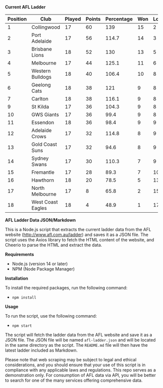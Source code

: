 **Current AFL Ladder**

| Position | Club | Played | Points | Percentage | Won | Lost | Drawn | PF | PA |
| -------- | ---- | ------ | ------ | ---------- | --- | ---- | ----- | -- | -- |
| 1 | Collingwood | 17 | 60 | 139 | 15 | 2 | 0 | 1598 | 1150 |
| 2 | Port Adelaide | 17 | 56 | 114.7 | 14 | 3 | 0 | 1612 | 1406 |
| 3 | Brisbane Lions | 18 | 52 | 130 | 13 | 5 | 0 | 1753 | 1348 |
| 4 | Melbourne | 17 | 44 | 125.1 | 11 | 6 | 0 | 1529 | 1222 |
| 5 | Western Bulldogs | 18 | 40 | 106.4 | 10 | 8 | 0 | 1467 | 1379 |
| 6 | Geelong Cats | 18 | 38 | 121 | 9 | 8 | 1 | 1692 | 1398 |
| 7 | Carlton | 18 | 38 | 116.1 | 9 | 8 | 1 | 1532 | 1319 |
| 9 | St Kilda | 17 | 36 | 104.3 | 9 | 8 | 0 | 1289 | 1236 |
| 10 | GWS Giants | 17 | 36 | 99.4 | 9 | 8 | 0 | 1400 | 1408 |
| 11 | Essendon | 18 | 36 | 98.4 | 9 | 9 | 0 | 1513 | 1537 |
| 12 | Adelaide Crows | 17 | 32 | 114.8 | 8 | 9 | 0 | 1610 | 1403 |
| 13 | Gold Coast Suns | 17 | 32 | 94.6 | 8 | 9 | 0 | 1345 | 1422 |
| 14 | Sydney Swans | 17 | 30 | 110.3 | 7 | 9 | 1 | 1504 | 1363 |
| 15 | Fremantle | 17 | 28 | 89.3 | 7 | 10 | 0 | 1329 | 1489 |
| 16 | Hawthorn | 18 | 20 | 78.5 | 5 | 13 | 0 | 1305 | 1662 |
| 17 | North Melbourne | 17 | 8 | 65.8 | 2 | 15 | 0 | 1177 | 1790 |
| 18 | West Coast Eagles | 18 | 4 | 48.9 | 1 | 17 | 0 | 1071 | 2192 |

**AFL Ladder Data JSON/Markdown**

This is a Node.js script that extracts the current ladder data from the AFL website (http://www.afl.com.au/ladder) and saves it as a JSON file. The script uses the Axios library to fetch the HTML content of the website, and Cheerio to parse the HTML and extract the data.

**Requirements**

- Node.js (version 14 or later)
- NPM (Node Package Manager)

**Installation**

To install the required packages, run the following command:

 - `npm install`

**Usage**

To run the script, use the following command:

 - `npm start`

The script will fetch the ladder data from the AFL website and save it as a JSON file. The JSON file will be named `afl-ladder.json` and will be located in the same directory as the script. The `README.md` file will then have the latest ladder included as Markdown.

Please note that web scraping may be subject to legal and ethical considerations, and you should ensure that your use of this script is in compliance with any applicable laws and regulations. This repo serves as a demonstration only. For consumption of AFL data via API, you will be better to search for one of the many services offering comprehensive data.
